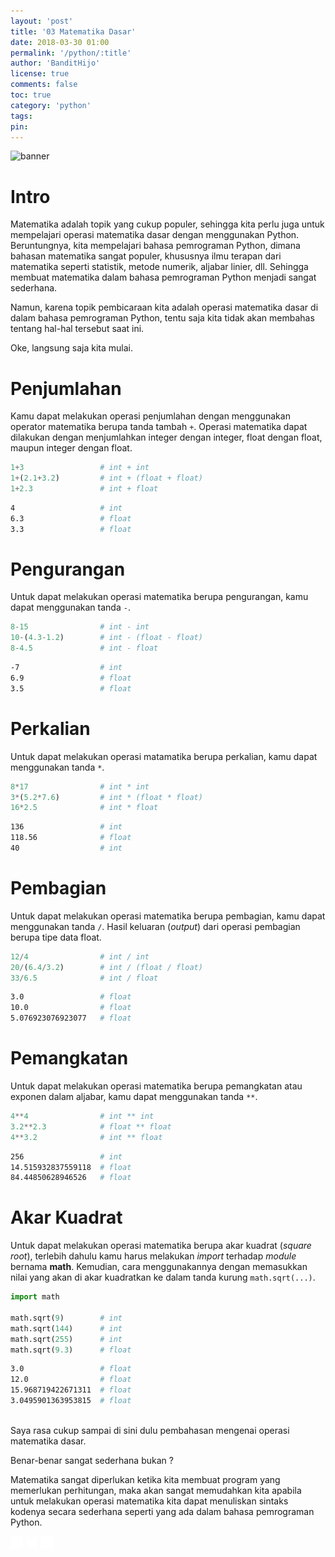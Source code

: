 ```yaml
---
layout: 'post'
title: '03 Matematika Dasar'
date: 2018-03-30 01:00
permalink: '/python/:title'
author: 'BanditHijo'
license: true
comments: false
toc: true
category: 'python'
tags:
pin:
---
```


<img class="post-body-img" src="{{ site.lazyload.logo_blank_banner }}" data-echo="https://s20.postimg.cc/rjj46uizh/banner_python_00.png" alt="banner">

# Intro
Matematika adalah topik yang cukup populer, sehingga kita perlu juga untuk mempelajari operasi matematika dasar dengan menggunakan Python. Beruntungnya, kita mempelajari bahasa pemrograman Python, dimana bahasan matematika sangat populer, khususnya ilmu terapan dari matematika seperti statistik, metode numerik, aljabar linier, dll. Sehingga membuat matematika dalam bahasa pemrograman Python menjadi sangat sederhana.

Namun, karena topik pembicaraan kita adalah operasi matematika dasar di dalam bahasa pemrograman Python, tentu saja kita tidak akan membahas tentang hal-hal tersebut saat ini.

Oke, langsung saja kita mulai.

# Penjumlahan
Kamu dapat melakukan operasi penjumlahan dengan menggunakan operator matematika berupa tanda tambah `+`. Operasi matematika dapat dilakukan dengan menjumlahkan integer dengan integer, float dengan float, maupun integer dengan float.
```python
1+3                 # int + int
1+(2.1+3.2)         # int + (float + float)
1+2.3               # int + float
```
```bash
4                   # int
6.3                 # float
3.3                 # float
```

# Pengurangan
Untuk dapat melakukan operasi matematika berupa pengurangan, kamu dapat menggunakan tanda `-`.
```python
8-15                # int - int
10-(4.3-1.2)        # int - (float - float)
8-4.5               # int - float
```
```bash
-7                  # int
6.9                 # float
3.5                 # float
```

# Perkalian
Untuk dapat melakukan operasi matamatika berupa perkalian, kamu dapat menggunakan tanda `*`.
```python
8*17                # int * int
3*(5.2*7.6)         # int * (float * float)
16*2.5              # int * float
```
```bash
136                 # int
118.56              # float
40                  # int
```

# Pembagian
Untuk dapat melakukan operasi matematika berupa pembagian, kamu dapat menggunakan tanda `/`. Hasil keluaran (_output_) dari operasi pembagian berupa tipe data float.
```python
12/4                # int / int
20/(6.4/3.2)        # int / (float / float)
33/6.5              # int / float
```
```bash
3.0                 # float
10.0                # float
5.076923076923077   # float
```

# Pemangkatan
Untuk dapat melakukan operasi matematika berupa pemangkatan atau exponen dalam aljabar, kamu dapat menggunakan tanda `**`.
```python
4**4                # int ** int
3.2**2.3            # float ** float
4**3.2              # int ** float
```
```bash
256                 # int
14.515932837559118  # float
84.44850628946526   # float
```

# Akar Kuadrat
Untuk dapat melakukan operasi matematika berupa akar kuadrat (_square root_), terlebih dahulu kamu harus melakukan _import_ terhadap _module_ bernama **math**. Kemudian, cara menggunakannya dengan memasukkan nilai yang akan di akar kuadratkan ke dalam tanda kurung `math.sqrt(...)`.
```python
import math

math.sqrt(9)        # int
math.sqrt(144)      # int
math.sqrt(255)      # int
math.sqrt(9.3)      # float
```
```bash
3.0                 # float
12.0                # float
15.968719422671311  # float
3.0495901363953815  # float
```

<br>
Saya rasa cukup sampai di sini dulu pembahasan mengenai operasi matematika dasar.

Benar-benar sangat sederhana bukan ?

Matematika sangat diperlukan ketika kita membuat program yang memerlukan perhitungan, maka akan sangat memudahkan kita apabila untuk melakukan operasi matematika kita dapat menuliskan sintaks kodenya secara sederhana seperti yang ada dalam bahasa pemrograman Python.


<!-- NEXT PREV BUTTON -->
<div class="post-nav">
<a class="btn-blue-l" href="/python/02-print-function-dan-strings"><img style="width:20px;" src="/assets/img/logo/logo_ap.png"></a>
<a class="btn-blue-c" href="/python/"><img style="width:20px;" src="/assets/img/logo/logo_menu.svg"></a>
<a class="btn-blue-r" href="/python/04-variabel-dan-tipe-data"><img style="width:20px;" src="/assets/img/logo/logo_an.png"></a>
</div>
